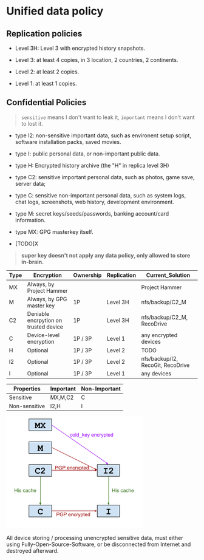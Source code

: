 # Unified data policy

## Replication policies

- Level 3H: Level 3 with encrypted history snapshots.

- Level 3: at least 4 copies, in 3 location, 2 countries, 2 continents. 

- Level 2: at least 2 copies. 

- Level 1: at least 1 copies. 

## Confidential Policies

> `sensitive` means I don't want to leak it, `important` means I don't want to lost it. 

- type I2: non-sensitive important data, such as environent setup script, software installation packs, saved movies.

- type I: public personal data, or non-important public data.

- type H: Encrypted history archive (the "H" in replica level 3H)

- type C2: sensitive important personal data, such as photos, game save, server data; 

- type C: sensitive non-important personal data, such as system logs, chat logs, screenshots, web history, development environment.

- type M: secret keys/seeds/passwords, banking account/card information.

- type MX: GPG masterkey itself. 

- [TODO]X

> **super key doesn't not apply any data policy, only allowed to store in-brain.** 

|Type|Encryption|Ownership|Replication|Current\_Solution|
|---|---|---|---|---|
|MX|Always, by Project Hammer             ||          |Project Hammer|
|M |Always, by GPG master key             |1P|Level 3H|nfs/backup/C2_M|
|C2|Deniable encrpytion on trusted device |1P|Level 3H|nfs/backup/C2_M, RecoDrive|
|C |Device-level encryption          |1P / 3P|Level 1|any encrypted devices|
|H |Optional|1P / 3P|Level 2|TODO|
|I2|Optional|1P / 3P|Level 2|nfs/backup/I2, RecoGit, RecoDrive|
|I |Optional|1P / 3P|Level 1|any devices|

|Properties|Important|Non-Important|
|---|---|---|
|Sensitive|MX,M,C2|C|
|Non-sensitive|I2,H|I|

![](./.res/reco-file-types.png)

All device storing / processing unencrypted sensitive data, must either using Fully-Open-Source-Software, or be disconnected from Internet and destroyed afterward. 

